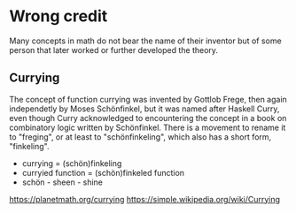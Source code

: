 # Wrong credit

Many concepts in math do not bear the name of their inventor but of some person that later worked or further developed the theory.

## Currying
The concept of function currying was invented by Gottlob Frege, then again independetly by Moses Schönfinkel, but it was named after Haskell Curry, even though Curry acknowledged to encountering the concept in a book on combinatory logic written by Schönfinkel. There is a movement to rename it to "freging", or at least to "schönfinkeling", which also has a short form, "finkeling".
- currying = (schön)finkeling
- curryied function = (schön)finkeled function
- schön - sheen - shine

https://planetmath.org/currying
https://simple.wikipedia.org/wiki/Currying
